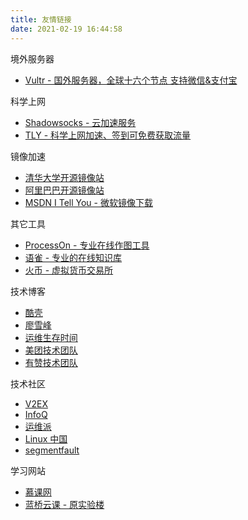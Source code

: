 ```yaml
---
title: 友情链接
date: 2021-02-19 16:44:58
---
```


境外服务器
- [Vultr - 国外服务器，全球十六个节点 支持微信&支付宝](https://www.vultr.com/?ref=7126586) 

科学上网
- [Shadowsocks - 云加速服务](https://portal.shadowsocks.nz/aff.php?aff=19088)
- [TLY - 科学上网加速、签到可免费获取流量](https://tly.sh/2113253)

镜像加速
- [清华大学开源镜像站](https://mirrors.tuna.tsinghua.edu.cn/)
- [阿里巴巴开源镜像站](https://developer.aliyun.com/mirror/)
- [MSDN I Tell You - 微软镜像下载](https://msdn.itellyou.cn/)

其它工具
- [ProcessOn - 专业在线作图工具](https://www.processon.com/i/537878080cf2d97018578179)
- [语雀 - 专业的在线知识库](https://www.yuque.com/register?invite_token=e2bca435be90d03fdf585822e2d0e63fda509df6861aa992deb7a342acbf552c)
- [火币 - 虚拟货币交易所](https://www.huobi.co/zh-cn/topic/invited/?invite_code=ac9i4)

技术博客
- [酷壳](https://coolshell.cn/)
- [廖雪峰](https://www.liaoxuefeng.com/)
- [运维生存时间](http://www.ttlsa.com/)
- [美团技术团队](https://tech.meituan.com/)
- [有赞技术团队](https://tech.youzan.com/)

技术社区
- [V2EX](https://www.v2ex.com/?r=opsarno)
- [InfoQ](https://www.infoq.cn/)
- [运维派](http://www.yunweipai.com/)
- [Linux 中国](https://linux.cn/?fromuid=20770)
- [segmentfault](https://segmentfault.com/)

学习网站
- [慕课网](https://www.imooc.com/)
- [蓝桥云课 - 原实验楼](https://www.lanqiao.cn/)
